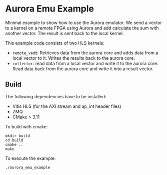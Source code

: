 # Aurora Emu Example

Minimal example to show how to use the Aurora emulator.
We send a vector to a kernel on a remote FPGA using Aurora and add calculate the sum with another vector.
The result is sent back to the local kernel.

This example code consists of two HLS kernels:

- `remote_vadd`: Retrieves data from the aurora core and adds data from a local vector to it. Writes the results back to the aurora core.
- `collector`: read data from a local vector and write it to the aurora core. Read data back from the aurora core and write it into a result vector.

## Build

The following dependencies have to be installed:

- Vitis HLS (for the AXI stream and ap_int header files)
- ZMQ
- CMake > 3.11

To build with cmake:

    mkdir build
    cd build
    cmake ..
    make

To execute the example:

    ./aurora_emu_example
